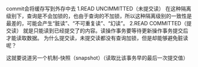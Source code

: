 
commit会将缓存写到外存中去
1.READ UNCIMMITTED（未提交读）
在这种隔离级别下，查询是不会加锁的，也由于查询的不加锁，所以这种隔离级别的一致性是最差的，可能会产生“脏读”、“不可重复读”、“幻读”。
2.READ COMMITTED（提交读）
就是只能读到已经提交了的内容。读操作事务要等待更新操作事务提交后才能读取数据。
为什么提交读，未提交读都没有查询加锁，但是却能够避免脏读呢？

这就要说道另一个机制-快照（snapshot）（读取比该事务早的最后一次提交值）
